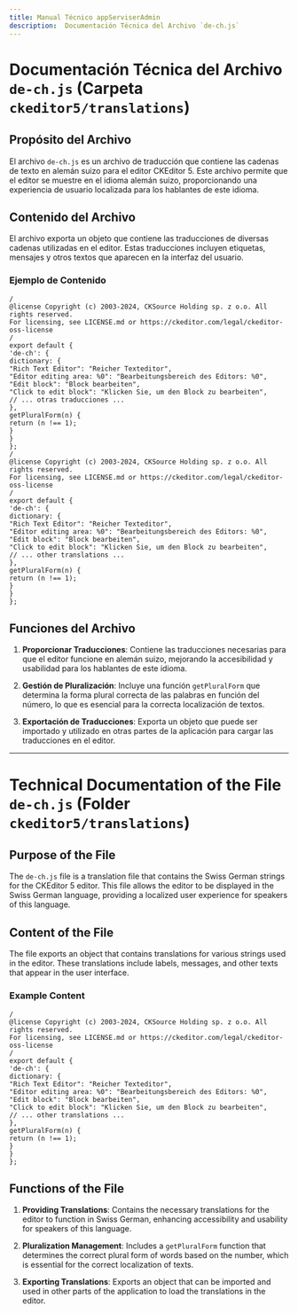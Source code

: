 ```yaml
---
title: Manual Técnico appServiserAdmin
description:  Documentación Técnica del Archivo `de-ch.js`
---
```


# Documentación Técnica del Archivo `de-ch.js` (Carpeta `ckeditor5/translations`)

## Propósito del Archivo
El archivo `de-ch.js` es un archivo de traducción que contiene las cadenas de texto en alemán suizo para el editor CKEditor 5. Este archivo permite que el editor se muestre en el idioma alemán suizo, proporcionando una experiencia de usuario localizada para los hablantes de este idioma.

## Contenido del Archivo
El archivo exporta un objeto que contiene las traducciones de diversas cadenas utilizadas en el editor. Estas traducciones incluyen etiquetas, mensajes y otros textos que aparecen en la interfaz del usuario.

### Ejemplo de Contenido
```
/
@license Copyright (c) 2003-2024, CKSource Holding sp. z o.o. All rights reserved.
For licensing, see LICENSE.md or https://ckeditor.com/legal/ckeditor-oss-license
/
export default {
'de-ch': {
dictionary: {
"Rich Text Editor": "Reicher Texteditor",
"Editor editing area: %0": "Bearbeitungsbereich des Editors: %0",
"Edit block": "Block bearbeiten",
"Click to edit block": "Klicken Sie, um den Block zu bearbeiten",
// ... otras traducciones ...
},
getPluralForm(n) {
return (n !== 1);
}
}
};
/
@license Copyright (c) 2003-2024, CKSource Holding sp. z o.o. All rights reserved.
For licensing, see LICENSE.md or https://ckeditor.com/legal/ckeditor-oss-license
/
export default {
'de-ch': {
dictionary: {
"Rich Text Editor": "Reicher Texteditor",
"Editor editing area: %0": "Bearbeitungsbereich des Editors: %0",
"Edit block": "Block bearbeiten",
"Click to edit block": "Klicken Sie, um den Block zu bearbeiten",
// ... other translations ...
},
getPluralForm(n) {
return (n !== 1);
}
}
};
```

## Funciones del Archivo
1. **Proporcionar Traducciones**: Contiene las traducciones necesarias para que el editor funcione en alemán suizo, mejorando la accesibilidad y usabilidad para los hablantes de este idioma.

2. **Gestión de Pluralización**: Incluye una función `getPluralForm` que determina la forma plural correcta de las palabras en función del número, lo que es esencial para la correcta localización de textos.

3. **Exportación de Traducciones**: Exporta un objeto que puede ser importado y utilizado en otras partes de la aplicación para cargar las traducciones en el editor.

---

# Technical Documentation of the File `de-ch.js` (Folder `ckeditor5/translations`)

## Purpose of the File
The `de-ch.js` file is a translation file that contains the Swiss German strings for the CKEditor 5 editor. This file allows the editor to be displayed in the Swiss German language, providing a localized user experience for speakers of this language.

## Content of the File
The file exports an object that contains translations for various strings used in the editor. These translations include labels, messages, and other texts that appear in the user interface.

### Example Content
```
/
@license Copyright (c) 2003-2024, CKSource Holding sp. z o.o. All rights reserved.
For licensing, see LICENSE.md or https://ckeditor.com/legal/ckeditor-oss-license
/
export default {
'de-ch': {
dictionary: {
"Rich Text Editor": "Reicher Texteditor",
"Editor editing area: %0": "Bearbeitungsbereich des Editors: %0",
"Edit block": "Block bearbeiten",
"Click to edit block": "Klicken Sie, um den Block zu bearbeiten",
// ... other translations ...
},
getPluralForm(n) {
return (n !== 1);
}
}
};
```

## Functions of the File
1. **Providing Translations**: Contains the necessary translations for the editor to function in Swiss German, enhancing accessibility and usability for speakers of this language.

2. **Pluralization Management**: Includes a `getPluralForm` function that determines the correct plural form of words based on the number, which is essential for the correct localization of texts.

3. **Exporting Translations**: Exports an object that can be imported and used in other parts of the application to load the translations in the editor.
